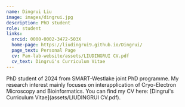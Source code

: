 ```yaml
---
name: Dingrui Liu
image: images/dingrui.jpg
description: PhD student
role: student
links:
  orcid: 0000-0002-3472-503X
  home-page: https://liudingrui9.github.io/Dingrui/
  page_text: Personal Page
  cv: Pan-lab-website/assets/LIUDINGRUI CV.pdf
  cv_text: Dingrui's Curriculum Vitae
---
```


PhD student of 2024 from SMART-Westlake joint PhD programme. My research interest mainly focuses on interapplication of Cryo-Electron Microscopy and Bioinformatics. You can find my CV here: [Dingrui's Curriculum Vitae](assets/LIUDINGRUI CV.pdf).
